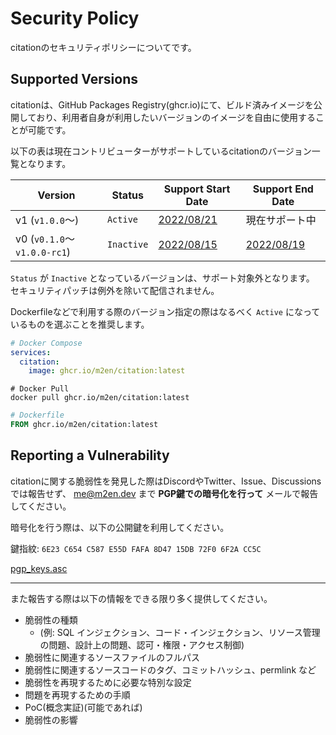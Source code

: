 # Security Policy

citationのセキュリティポリシーについてです。

## Supported Versions

citationは、GitHub Packages Registry(ghcr.io)にて、ビルド済みイメージを公開しており、利用者自身が利用したいバージョンのイメージを自由に使用することが可能です。

以下の表は現在コントリビューターがサポートしているcitationのバージョン一覧となります。

| Version                    | Status     | Support Start Date                                                 | Support End Date                                                       |
|----------------------------|------------|--------------------------------------------------------------------|------------------------------------------------------------------------|
| v1 (`v1.0.0`～)             | `Active`   | [2022/08/21](https://github.com/m2en/citation/releases/tag/v1.0.0) | 現在サポート中                                                                |
| v0 (`v0.1.0`～`v1.0.0-rc1`) | `Inactive` | [2022/08/15](https://github.com/m2en/citation/releases/tag/v0.1.0) | [2022/08/19](https://github.com/m2en/citation/releases/tag/v1.0.0-rc1) |

`Status` が `Inactive` となっているバージョンは、サポート対象外となります。 セキュリティパッチは例外を除いて配信されません。

Dockerfileなどで利用する際のバージョン指定の際はなるべく `Active` になっているものを選ぶことを推奨します。

```yml
# Docker Compose
services:
  citation:
    image: ghcr.io/m2en/citation:latest
```

```shell
# Docker Pull
docker pull ghcr.io/m2en/citation:latest
```

```dockerfile
# Dockerfile
FROM ghcr.io/m2en/citation:latest
```

## Reporting a Vulnerability

citationに関する脆弱性を発見した際はDiscordやTwitter、Issue、Discussionsでは報告せず、 [me@m2en.dev](mailto:me@m2en.dev) まで **PGP鍵での暗号化を行って** メールで報告してください。

暗号化を行う際は、以下の公開鍵を利用してください。

鍵指紋: `6E23 C654 C587 E55D FAFA 8D47 15DB 72F0 6F2A CC5C`

[pgp_keys.asc](https://keybase.io/merunno/pgp_keys.asc?fingerprint=6e23c654c587e55dfafa8d4715db72f06f2acc5c)

----

また報告する際は以下の情報をできる限り多く提供してください。

- 脆弱性の種類
  - (例: SQL インジェクション、コード・インジェクション、リソース管理の問題、設計上の問題、認可・権限・アクセス制御)
- 脆弱性に関連するソースファイルのフルパス
- 脆弱性に関連するソースコードのタグ、コミットハッシュ、permlink など
- 脆弱性を再現するために必要な特別な設定
- 問題を再現するための手順
- PoC(概念実証)(可能であれば)
- 脆弱性の影響
